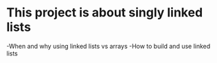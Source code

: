 # This project is about singly linked lists

-When and why using linked lists vs arrays
-How to build and use linked lists
